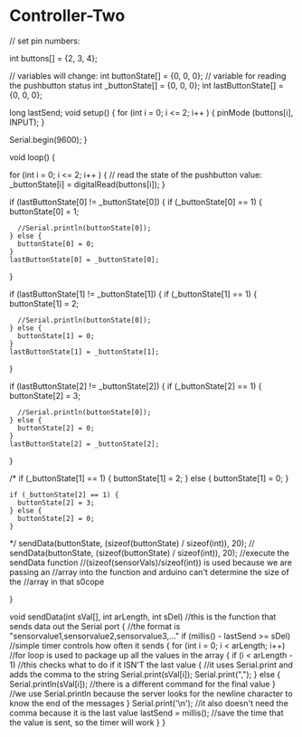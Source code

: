 # Controller-Two

// set pin numbers:

int buttons[] = {2, 3, 4};


// variables will change:
int buttonState[] = {0, 0, 0};                                  // variable for reading the pushbutton status
int _buttonState[] = {0, 0, 0};
int lastButtonState[] = {0, 0, 0};

long lastSend;
void setup() {
  for (int i = 0; i <= 2; i++ ) {
    pinMode (buttons[i], INPUT);
  }

  Serial.begin(9600);
}

void loop() {

  for (int i = 0; i <= 2; i++ )
  { // read the state of the pushbutton value:
    _buttonState[i] = digitalRead(buttons[i]);
  }

  if (lastButtonState[0] != _buttonState[0]) {
    if (_buttonState[0] == 1) {
      buttonState[0] = 1;
      
      //Serial.println(buttonState[0]);
    } else {
      buttonState[0] = 0;
    }
    lastButtonState[0] = _buttonState[0];

  }

  if (lastButtonState[1] != _buttonState[1]) {
    if (_buttonState[1] == 1) {
      buttonState[1] = 2;
      
      //Serial.println(buttonState[0]);
    } else {
      buttonState[1] = 0;
    }
    lastButtonState[1] = _buttonState[1];

  }
 
  if (lastButtonState[2] != _buttonState[2]) {
    if (_buttonState[2] == 1) {
      buttonState[2] = 3;
      
      //Serial.println(buttonState[0]);
    } else {
      buttonState[2] = 0;
    }
    lastButtonState[2] = _buttonState[2];

  }


  /*
    if (_buttonState[1] == 1) {
      buttonState[1] = 2;
    } else {
      buttonState[1] = 0;
    }

    if (_buttonState[2] == 1) {
      buttonState[2] = 3;
    } else {
      buttonState[2] = 0;
    }
  */
  sendData(buttonState, (sizeof(buttonState) / sizeof(int)), 20); // sendData(buttonState, (sizeof(buttonState) / sizeof(int)), 20); //execute the sendData function
  //(sizeof(sensorVals)/sizeof(int)) is used because we are passing an
  //array into the function and arduino can't determine the size of the
  //array in that s0cope

}

void sendData(int sVal[], int arLength, int sDel)               //this is the function that sends data out the Serial port
{ //the format is   "sensorvalue1,sensorvalue2,sensorvalue3,..."
  if (millis() - lastSend >= sDel)                            //simple timer controls how often it sends
  {
    for (int i = 0; i < arLength; i++)                        //for loop is used to package up all the values in the array
    {
      if (i < arLength - 1)                                   //this checks what to do if it ISN'T the last value
      { //it uses Serial.print and adds the comma to the string
        Serial.print(sVal[i]);
        Serial.print(",");
      }
      else
      {
        Serial.println(sVal[i]);                              //there is a different command for the final value
      }                                                     //we use Serial.println because the server looks for the newline character to know the end of the messages
    }
    Serial.print('\n');                                      //it also doesn't need the comma because it is the last value
    lastSend = millis();                                      //save the time that the value is sent, so the timer will work
  }
}
